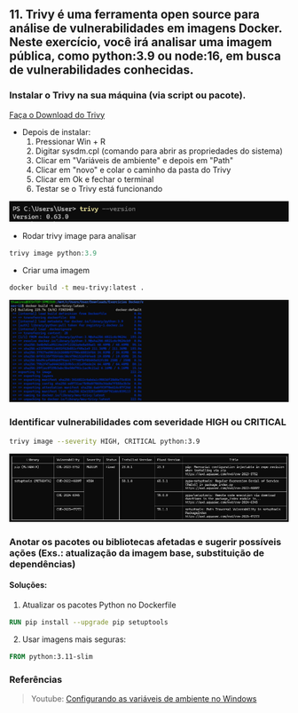 ## 11. Trivy é uma ferramenta open source para análise de vulnerabilidades em imagens Docker. Neste exercício, você irá analisar uma imagem pública, como python:3.9 ou node:16, em busca de vulnerabilidades conhecidas.

### Instalar o Trivy na sua máquina (via script ou pacote).

[Faça o Download do Trivy](@https://github.com/aquasecurity/trivy/releases)


- Depois de instalar:
    1. Pressionar Win + R
    2. Digitar sysdm.cpl (comando para abrir as propriedades do sistema)
    3. Clicar em "Variáveis de ambiente" e depois em "Path"
    4. Clicar em "novo" e colar o caminho da pasta do Trivy
    5. Clicar em Ok e fechar o terminal
    6. Testar se o Trivy está funcionando

![alt text](images/trivyversion.png)

- Rodar trivy image <nome-da-imagem> para analisar
```powershell
trivy image python:3.9
```

- Criar uma imagem
```bash
docker build -t meu-trivy:latest .
```

![alt text](images/exec112.png)

### Identificar vulnerabilidades com severidade HIGH ou CRITICAL
```bash
trivy image --severity HIGH, CRITICAL python:3.9
```

![alt text](images/exec113.png)

### Anotar os pacotes ou bibliotecas afetadas e sugerir possíveis ações (Exs.: atualização da imagem base, substituição de dependências)

#### Soluções:
1. Atualizar os pacotes Python no Dockerfile
```dockerfile
RUN pip install --upgrade pip setuptools 
```

2. Usar imagens mais seguras:
```dockerfile
FROM python:3.11-slim
```

### Referências

> Youtube: [Configurando as variáveis de ambiente no Windows](#https://www.youtube.com/watch?v=ing2pLCrvxo)